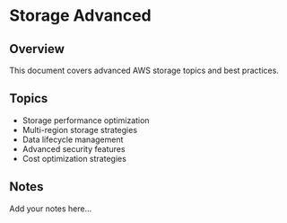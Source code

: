 # Storage Advanced

## Overview

This document covers advanced AWS storage topics and best practices.

## Topics

- Storage performance optimization
- Multi-region storage strategies
- Data lifecycle management
- Advanced security features
- Cost optimization strategies

## Notes

Add your notes here...